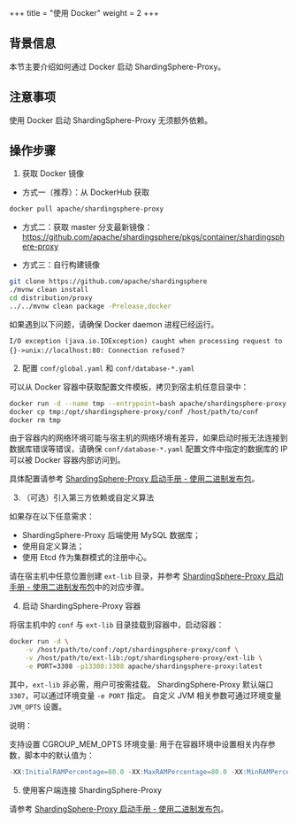 +++
title = "使用 Docker"
weight = 2
+++

## 背景信息

本节主要介绍如何通过 Docker 启动 ShardingSphere-Proxy。

## 注意事项

使用 Docker 启动 ShardingSphere-Proxy 无须额外依赖。

## 操作步骤

1. 获取 Docker 镜像

* 方式一（推荐）：从 DockerHub 获取
```bash
docker pull apache/shardingsphere-proxy
```

* 方式二：获取 master 分支最新镜像：<https://github.com/apache/shardingsphere/pkgs/container/shardingsphere-proxy>

* 方式三：自行构建镜像
```bash
git clone https://github.com/apache/shardingsphere
./mvnw clean install
cd distribution/proxy
../../mvnw clean package -Prelease,docker
```

如果遇到以下问题，请确保 Docker daemon 进程已经运行。
```
I/O exception (java.io.IOException) caught when processing request to {}->unix://localhost:80: Connection refused？
```

2. 配置 `conf/global.yaml` 和 `conf/database-*.yaml`

可以从 Docker 容器中获取配置文件模板，拷贝到宿主机任意目录中：
```bash
docker run -d --name tmp --entrypoint=bash apache/shardingsphere-proxy
docker cp tmp:/opt/shardingsphere-proxy/conf /host/path/to/conf
docker rm tmp
```

由于容器内的网络环境可能与宿主机的网络环境有差异，如果启动时报无法连接到数据库错误等错误，请确保 `conf/database-*.yaml` 配置文件中指定的数据库的 IP 可以被 Docker 容器内部访问到。

具体配置请参考 [ShardingSphere-Proxy 启动手册 - 使用二进制发布包](/cn/user-manual/shardingsphere-proxy/startup/bin/)。

3. （可选）引入第三方依赖或自定义算法

如果存在以下任意需求：
* ShardingSphere-Proxy 后端使用 MySQL 数据库；
* 使用自定义算法；
* 使用 Etcd 作为集群模式的注册中心。

请在宿主机中任意位置创建 `ext-lib` 目录，并参考 [ShardingSphere-Proxy 启动手册 - 使用二进制发布包](/cn/user-manual/shardingsphere-proxy/startup/bin/)中的对应步骤。

4. 启动 ShardingSphere-Proxy 容器

将宿主机中的 `conf` 与 `ext-lib` 目录挂载到容器中，启动容器：

```bash
docker run -d \
    -v /host/path/to/conf:/opt/shardingsphere-proxy/conf \
    -v /host/path/to/ext-lib:/opt/shardingsphere-proxy/ext-lib \
    -e PORT=3308 -p13308:3308 apache/shardingsphere-proxy:latest
```

其中，`ext-lib` 非必需，用户可按需挂载。
ShardingSphere-Proxy 默认端口 `3307`，可以通过环境变量 `-e PORT` 指定。
自定义 JVM 相关参数可通过环境变量 `JVM_OPTS` 设置。

说明：

支持设置 CGROUP_MEM_OPTS 环境变量: 用于在容器环境中设置相关内存参数，脚本中的默认值为：

```sql
-XX:InitialRAMPercentage=80.0 -XX:MaxRAMPercentage=80.0 -XX:MinRAMPercentage=80.0
```

5. 使用客户端连接 ShardingSphere-Proxy

请参考 [ShardingSphere-Proxy 启动手册 - 使用二进制发布包](/cn/user-manual/shardingsphere-proxy/startup/bin/)。
